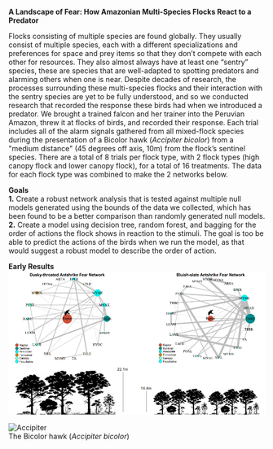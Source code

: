 <b>A Landscape of Fear: How Amazonian Multi-Species Flocks React to a Predator</b>

Flocks consisting of multiple species are found globally. They usually consist of multiple species, each with a different specializations and preferences for space and prey items so that they don’t compete with each other for resources. They also almost always have at least one “sentry” species, these are species that are well-adapted to spotting predators and alarming others when one is near.
  Despite decades of research, the processes surrounding these multi-species flocks and their interaction with the sentry species are yet to be fully understood, and so we conducted research that recorded the response these birds had when we introduced a predator. We brought a trained falcon and her trainer into the Peruvian Amazon, threw it at flocks of birds, and recorded their response. Each trial includes all of the alarm signals gathered from all mixed-flock species during the presentation of a Bicolor hawk (<i>Accipiter bicolor</i>) from a "medium distance" (45 degrees off axis, 10m) from the flock’s sentinel species. There are a total of 8 trials per flock type, with 2 flock types (high canopy flock and lower canopy flock), for a total of 16 treatments. The data for each flock type was combined to make the 2 networks below. 

<b>Goals</b>
<br><b>1.</b> Create a robust network analysis that is tested against multiple null models generated using the bounds of the data we collected, which has been found to be a better comparison than randomly generated null models. <br>
<b>2.</b> Create a model using decision tree, random forest, and bagging for the order of actions the flock shows in reaction to the stimuli. The goal is too be able to predict the actions of the birds when we run the model, as that would suggest a robust model to describe the order of action. 

<b>Early Results</b>
![example](sampleTHARvsTHSY.PNG)

![Accipiter](http://www.bio-nica.info/ALAS/Dibujo/Accipiter%20bicolor.jpg) <br>
The Bicolor hawk (<i>Accipiter bicolor</i>)
